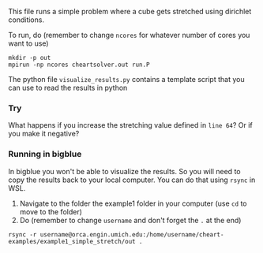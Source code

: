 This file runs a simple problem where a cube gets stretched using dirichlet conditions. 

To run, do (remember to change `ncores` for whatever number of cores you want to use)
```
mkdir -p out
mpirun -np ncores cheartsolver.out run.P
```

The python file `visualize_results.py` contains a template script that you can use to read the results in python

### Try 
What happens if you increase the stretching value defined in `line 64`? Or if you make it negative?

### Running in bigblue
In bigblue you won't be able to visualize the results. So you will need to copy the results back to your local computer. You can do that using `rsync` in WSL.
1. Navigate to the folder the example1 folder in your computer (use `cd` to move to the folder)
2. Do (remember to change `username` and don't forget the `.` at the end)
```
rsync -r username@orca.engin.umich.edu:/home/username/cheart-examples/example1_simple_stretch/out . 
```
